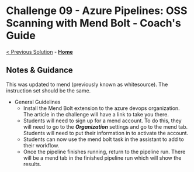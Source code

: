 # Challenge 09 - Azure Pipelines: OSS Scanning with Mend Bolt - Coach's Guide 

[< Previous Solution](./Solution-08.md) - **[Home](./README.md)**

## Notes & Guidance

This was updated to mend (previously known as whitesource).  The instruction set should be the same.

- General Guidelines
  - Install the Mend Bolt extension to the azure devops organization.  The article in the challenge will have a link to take you there.
  - Students will need to sign up for a mend account.  To do this, they will need to go to the ***Organization*** settings and go to the mend tab.   Students will need to put their information in to activate the account.
  - Students can now use the mend bolt task in the assistant to add to their workflow.
  - Once the pipeline finishes running, return to the pipeline run.  There will be a mend tab in the finished pipeline run which will show the results.